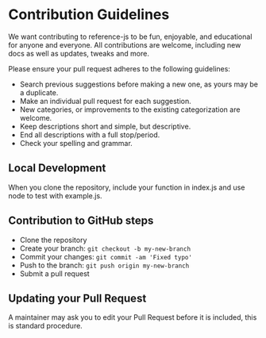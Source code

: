 # Contribution Guidelines

We want contributing to reference-js to be fun, enjoyable, and educational for anyone and everyone. All contributions are welcome, including new docs as well as updates, tweaks and more.

Please ensure your pull request adheres to the following guidelines:

- Search previous suggestions before making a new one, as yours may be a duplicate.
- Make an individual pull request for each suggestion.
- New categories, or improvements to the existing categorization are welcome.
- Keep descriptions short and simple, but descriptive.
- End all descriptions with a full stop/period.
- Check your spelling and grammar.

## Local Development

When you clone the repository, include your function in index.js and use node to test with example.js.

## Contribution to GitHub steps

- Clone the repository
- Create your branch: `git checkout -b my-new-branch`
- Commit your changes: `git commit -am 'Fixed typo'`
- Push to the branch: `git push origin my-new-branch`
- Submit a pull request

## Updating your Pull Request

A maintainer may ask you to edit your Pull Request before it is included, this is standard procedure.
